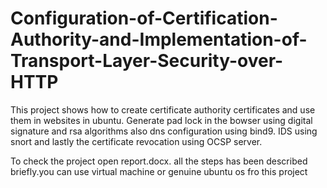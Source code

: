 # Configuration-of-Certification-Authority-and-Implementation-of-Transport-Layer-Security-over-HTTP
This project shows how to create certificate authority certificates and use them in websites in ubuntu. Generate pad lock in the bowser using digital signature and rsa algorithms also dns configuration using bind9. IDS using snort and lastly the certificate revocation using OCSP server.

To check the project open report.docx. all the steps has been described briefly.you can use virtual machine or genuine ubuntu os fro this project
